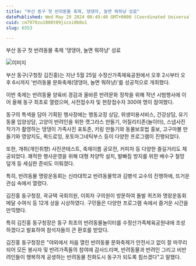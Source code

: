 ```yaml
---
title: "부산 동구 첫 반려동물 축제, 댕댕아, 놀면 뭐하냥 성료"
datePublished: Wed May 29 2024 00:49:40 GMT+0000 (Coordinated Universal Time)
cuid: cm7070zu1000t09jscoi0b0o1
slug: 6553

---
```



부산 동구 첫 반려동물 축제 '댕댕아, 놀면 뭐하냥' 성료

![이미지](https://cdn.hashnode.com/res/hashnode/image/upload/v1739260888307/71b973d7-ca52-424d-a627-df5c6458cf15.png)

부산 동구(구청장 김진홍)는 지난 5월 25일 수정산가족체육공원에서 오후 2시부터 오후 6시까지 '반려동물 문화축제(댕댕아, 놀면 뭐하냥)'를 성공적으로 개최했다.

이번 축제는 반려동물 양육비 경감과 올바른 반려문화 정착을 위해 작년 시범행사에 이어 올해 동구 최초로 열렸으며, 사전접수자 및 현장접수자 300여 명이 참여했다.

동구의 특색을 담아 기획된 행사장에는 행동교정 상담, 위생미용서비스, 건강상담, 유기동물 입양상담, 고양이 반려인을 위한 캣그라스 만들기, 어질리티존(놀이터), 스냅사진 작가가 촬영하는 댕댕이 가족사진 포토존, 키링 만들기와 동물보호법 홍보, 고구마볼 만들기와 영양지도, 퀵드로잉, 포토마그네틱부스 등이 다양한 프로그램이 진행되었다.

또한, 개취(개인취향) 사진콘테스트, 축제이름 공모전, 커피차 등 다양한 즐길거리도 제공되었다. 쾌적한 행사운영을 위해 대형 차양막 설치, 발빠짐 방지를 위한 배수구 철망 덮개 등 세심한 준비도 이뤄졌다.

특히, 반려동물 명랑운동회는 신라대학교 반려동물학과 김병석 교수의 진행하에, 뜨거운 관심 속에서 열렸다.

김진홍 동구청장, 곽규택 국회의원, 이희자 구의원이 방문하여 돌발 퀴즈와 명랑운동회 메달 수여식 등 12개 상을 시상하였다. 구민들은 다양한 프로그램 속에서 즐거운 시간을 만끽했다.

특히 김진홍 동구청장은 동구 최초의 반려동물놀이터를 수정산가족체육공원내에 조성하겠다고 발표하여 참석자들의 큰 환호를 받았다.

김진홍 동구청장은 "야외에서 처음 열린 반려동물 문화축제가 안전사고 없이 잘 마무리되어 모든 봉사자 및 반려가족들의 참여에 감사드리며, 반려동물과 반려인 그리고 비반려인들이 행복하게 공생하는 반려동물 친화도시 동구가 되도록 힘쓰겠다"고 말했다.